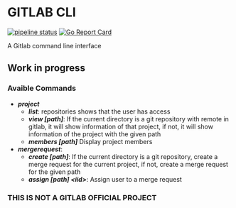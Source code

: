 # GITLAB CLI
[![pipeline status](https://gitlab.com/angel-afonso/gitlabcli/badges/master/pipeline.svg)](https://gitlab.com/angel-afonso/gitlabcli/-/commits/master)
[![Go Report Card](https://goreportcard.com/badge/gitlab.com/angel-afonso/gitlabcli)](https://goreportcard.com/report/gitlab.com/angel-afonso/gitlabcli)

A Gitlab command line interface

## Work in progress

### Avaible Commands

* ***project***
  * ***list***: repositories shows that the user has access
  * ***view [path]***: If the current directory is a git repository with remote in gitlab, it will show information of that project, if not, it will show information of the project with the given path
  * ***members [path]*** Display project members 
* ***mergerequest***: 
    * ***create [path]***: If the current directory is a git repository, create a merge request for the current project, if not, create a merge request for the given path
    * ***assign [path] \<iid>***: Assign user to a merge request   

### THIS IS NOT A GITLAB OFFICIAL PROJECT